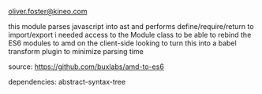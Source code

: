 oliver.foster@kineo.com

this module parses javascript into ast and performs define/require/return to import/export
i needed access to the Module class to be able to rebind the ES6 modules to amd on the client-side
looking to turn this into a babel transform plugin to minimize parsing time

source: https://github.com/buxlabs/amd-to-es6

dependencies: 
 abstract-syntax-tree
